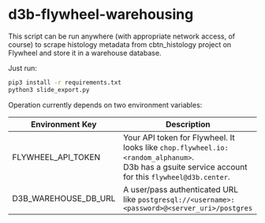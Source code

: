 # d3b-flywheel-warehousing

This script can be run anywhere (with appropriate network access, of course) to scrape histology metadata from cbtn_histology project on Flywheel and store it in a warehouse database.

Just run:

```bash
pip3 install -r requirements.txt
python3 slide_export.py
```

Operation currently depends on two environment variables:

| Environment Key | Description |
|-----------------|-------------|
| FLYWHEEL_API_TOKEN | Your API token for Flywheel. It looks like `chop.flywheel.io:<random_alphanum>`.<br> D3b has a gsuite service account for this `flywheel@d3b.center`. |
| D3B_WAREHOUSE_DB_URL | A user/pass authenticated URL<br>like `postgresql://<username>:<password>@<server_uri>/postgres` |
